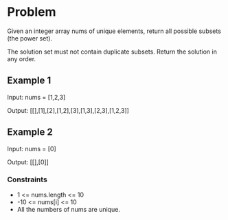 # Problem

Given an integer array nums of unique elements, return all possible subsets (the power set).

The solution set must not contain duplicate subsets. Return the solution in any order.

## Example 1

Input: nums = [1,2,3]

Output: [[],[1],[2],[1,2],[3],[1,3],[2,3],[1,2,3]]

## Example 2

Input: nums = [0]

Output: [[],[0]]
 
### Constraints

- 1 <= nums.length <= 10
- -10 <= nums[i] <= 10
- All the numbers of nums are unique.
